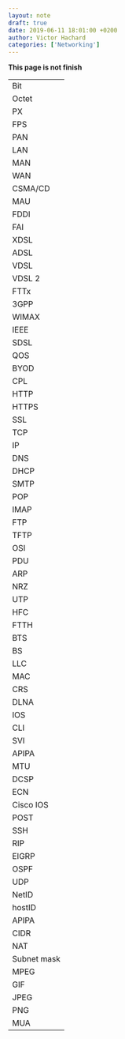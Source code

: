 ```yaml
---
layout: note
draft: true
date: 2019-06-11 18:01:00 +0200
author: Victor Hachard
categories: ['Networking']
---
```


**This page is not finish**

||
|--- |
|Bit| BInarry digiT Unité élémentaire d’information -> 2 valeurs : 0 ou 1|
|Octet| Ou byte (O) (B) Les bits sont groupés par huit pour former un octet 28 soit 256 valeurs|
|PX| PiXel Picture element Unité minimale adressable par le contrôleur vidéo -> unité spécifier les définitions d’affichage|
|FPS| Frames Per Second Nombres d’images affichées par seconde par le moniteur|
|PAN| Personal Area Network Réseau personnels|
|LAN| Local Area Network Réseaux locaux|
|MAN| Metropolitan Area Network Réseaux métropolitain|
|WAN| Wide Area Network Réseaux longue distance|
|CSMA/CD| Carrier Sense Multiple Access With Collision Detection Dans un réseau eternet, la communication se fait à l’aide de ce protocole d’accès au média|
|MAU| Media Access Unit Ou Multistation Access Unit Dans un réseau token ring chaque nœud du réseau est relié par un MAU qui peut recevoir les connections de postes|
|FDDI| Fiber Distributed Data Interface Technologie d’accès réseau utilisant des câbles fibre optique → constitué de deux anneaux -> primaire, secondaire|
|FAI| Fournisseur d’accès internet|
|XDSL| Digital Subscriber Line Utilise un modem spécifique haut débit. Sépare le signal dsl du signal téléphonique en 3 canaux -> 1) appel téléphonique|
|ADSL| Asymetric Digital Subscriber Line Exploite une autre bande de fréquence, en parrallèle de la téléphonie|
|VDSL| Very-hight-bite-rate Digital Subscriber Line|
|VDSL 2| Very-hight-speed Digital Subscriber Line Successeur du vdsl -> full duplex|
|FTTx |Fiber To The … Fournisseur d’accès internet par fibre, FTTN : Fiber To The Neighbourhood -> 300M, FTTC : Fiber To The Curb -> trottoir 100M, FTTB : Fiber To The Building, FTTH : Fiber To The Home|
|3GPP| 3 rd Generation Partenership Project Coopération entre organismes de standardisation régioniaux en télécommunication|
|WIMAX| Worldwide Interoperability for Microwave Access Technologie de transmission haut débit par onde radio → liaison point- multipoint|
|IEEE| Institude of Electrical and Electronics Engineer Wimax, standard de réseau sans fil crée par les sociétés intel et alvarion en 2002 et ratifié par IEEE sous le nom IEEE 802.16 |
|SDSL| Symetric Digital Subscriber Line Similaire à une ligne ADSL mais avec les mêmes débits upload et download|
|QOS| Qualités de services|
|BYOD| Bring Your Own Device Offres aux utilisateurs finaux la liberté d’utiliser leurs propres outils pour accéder aux informations et communiquer au sein d’une entreprise|
|CPL| Courant Porteur en Ligne La communication par courant porteur en ligne permet de construire un réseau informatique sur le réseau électrique|
|HTTP| HyperText Transfer Protocol Protocole d’application Échanger des fichiers sur le web -> est utilisé à travers le Web pour le transfert des données et constitue l'un des protocoles d'application les plus utilisés|
|HTTPS| HyperText Transfer Protocol Secure peut procéder à l'authentification et au chiffrement pour sécuriser les données pendant qu'elles circulent entre le client et le serveur. -> le flux de données est chiffré avec le protocole SSL|
|SSL| Secure Socket Layer|
|TCP| Transmission Control Protocol Divise le message http en petites parties -> segments. Est un protocole de la couche transport fiable et complet qui garantit que toutes les données arrivent à destination.|
|IP| Internet Protocol Encapsule en paquet les segments mis en forme par le protocole TCP|
|DNS| Domain Name System Ou Domain Name Service Traduit les noms de domaine -> traduit les adresse internet en adresse IP|
|DHCP| Dynamic Host Configuration Protocol Attribue dynamiquement des adresses Ip au démarrage -> utilisé pour attribuer une adresse IP, un masque de sous-réseau, une passerelle par défaut et des adresses de serveur DNS à un hôte|
|SMTP| Simple Mail Transfert Protocol Ce protocole transmet les e-mails et leurs pièces jointes. Processus de la couche application qui envoie l’e-mail.|
|POP| Post Office Protocol Télécharger des emails. -> Utilisé par les clients de messagerie pour récupérer des e-mails à partir d'un serveur distant.|
|IMAP| Internet Message Access Protocol Accès email stockés sur un serveur. -> Autre protocole de récupération des e-mails|
|FTP| File Transfert Protocol Accéder et transférer vers un autre hôte du réseau -> protocole utilisé pour le transfert interactif de fichiers entre des systèmes|
|TFTP| Trivial File Transfert Protocol Simplifié du FTP, pas de connexion ou d’authentification. Ce protocole est utilisé pour le transfert actif de fichiers sans connexion|
|OSI| Open Systems Interconnection Modèle de référence -> couche pour les protocoles réseau -> 7 couches
|PDU| Protocol Data Unit Unité de données de protocoles|
|ARP| Adress Resolution Protocol Protocole IP pour connaître l’adresse Mac d’un hôte sur le même réseau local|
|NRZ| Non Return to Zero Méthode de signalisation simple.|
|UTP| Unshielded Twister Pair Câblage à paire torsadées non blindées|
|HFC| Réseau Hybride Fibre et Coaxial. Utilisation mixte de fibre et de coaxial.|
|FTTH| la technologie FTTH (« Fiber To The Home » ou fibre optique jusqu'au domicile) est utilisée pour fournir des services haut débit disponibles en permanence aux particuliers et aux petites entreprises. Les réseaux FTTH permettent un accès Internet haut débit abordable, le télétravail, la télémédecine et la vidéo à la demande.|
|BTS| Base Transeiver Station|
|BS| Base Station|
|LLC| Contrôle de liaison de données|
|MAC| Contrôle d’accès au support|
|CRS| Cyclic Redundancy Check Contrôle de redondance cyclique|
|DLNA| Digital Living Network Alliance  alliance de plus de 250 sociétés définit un standard d'interopérabilité permettant la lecture, le partage et le contrôle d'appareils multimédia indépendamment de leur marque ou de leur nature.|
|IOS| Internetwork Operating System Terme générique utilisé pour désigner l’ensemble des systèmes d’exploitation réseau utilisés sur les périphériques réseau cisco.|
|CLI| Interface en ligne de commande|
|SVI| Interface virtuelles de commutateur|
|APIPA| Adressage IP Privé Automatique, par défaut.|
|MTU| La taille maximale d’unité de données de protocole|
|DCSP| Differentiated Services Code Point, valeur qui est utilisé par un mécanisme de qualité de service.|
|ECN| Explicit Congestion Notification, identifient la valeur de notification explicite de congestion qui peut être utilisée pour empêcher l'abandon de paquets pendant les périodes d'encombrement du réseau.|
|Cisco IOS| Internetwork Operating System|
|POST| Power-On Self Test, effectue des test de tous les composants afin de savoir si aucun d’entre eux n’est défectueux.|
|SSH| Secure Shell, version sécurisée de Telnet permet un accès distant -> chiffrement pour le mot de passe.|
|RIP| Routing Information Protocol, Chaque route est associée à une métrique (et nombre de sauts limité à 15) Chaque routeur envoie à ses voisins ses informations de routage (toutes les 30 sec) Il va calculer les meilleures routes et déduire sa table de routage selon la métrique calculée.|
|EIGRP| Enhanced Interior Gateway Routing Protocol, calcul les métriques sur base d’une formule composée du délai, de la bande passante, de la fiabilité et de la charge. Au niveau du réseau, chaque routeur envoie un paquet "Hello" à ses voisins toutes les 5sec afin de dire qu'il est actif et que ses routes sont correctes. Au niveau de l'échange d'information une mise à jour concernant une table de routage n'est envoyée que lorsque celle-ci est modifiée. Cette m. à j. contiendra que les routes modifiées et sera envoyée qu'aux routeurs|
|OSPF| Open Shortest Path First, permet d’avoir des routes de plus de 15 sauts. Utilise une métrique plus complexe, prenant en compte les débits|
|UDP| User Datagram Protocol. Est un protocole de couche transport très simple qui ne permet pas de garantir la fiabilité.|
|NetID| ID réseau|
|hostID| ID hôte|
|APIPA| Automatic Private IP Adressing. Espace d’adresse, link-local -> microsoft|
|CIDR| Classless Inter Domain Routing. Permet de réduire le nombre de routes, ainsi que utilisation plus efficace de l’espace d’adressage IPv4.|
|NAT| Network Adress Translation. -> permet à un ensemble d’hôtes présents sur un réseau local, d’avoir un accès à Internet simultanément en utilisant une adresse IP unique.|
|Subnet mask| Masque de sous réseau. Masque indiquant le nombre de bits d’une adresse IPv4 utilisés pour identifier le sous-réseau, et le nombre de bits caractérisant les hôtes.|
|MPEG| Motion Picture Experts Group. Norme de compression et de codage vidéo et audio|
|GIF| Graphics Interchange Format|
|JPEG| Joint Photographic Experts Group|
|PNG| Portable Network Graphics. Qui sont des normes de compression et de codage pour les images graphiques.|
|MUA| Mail User Agent. Application pour rédiger un courriel |
